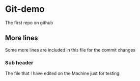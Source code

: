 # Git-demo
The first repo on github
## More lines
Some more lines are included in this file for the commit changes 
### Sub header 
The file that I have edited on the Machine just for testing